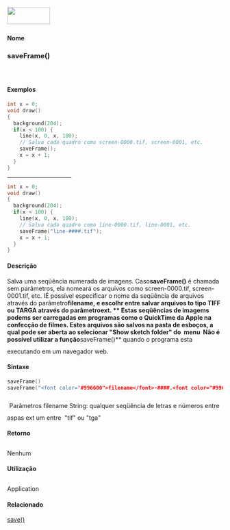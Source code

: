 <img height="40" src="../images/1pix.gif" width="100"/>
<img height="1" src="../images/1pix.gif" width="20"/>
<img height="1" src="../images/1pix.gif" width="555"/>

#### Nome
### saveFrame()
<img height="25" src="../images/1pix.gif" width="1"/>

#### Exemplos

```pde
int x = 0; 
void draw() 
{ 
  background(204); 
  if(x < 100) { 
    line(x, 0, x, 100); 
    // Salva cada quadro como screen-0000.tif, screen-0001, etc. 
    saveFrame(); 
    x = x + 1; 
  } 
} 

```
<hr align="left" noshade="noshade" size="1" width="150"/>

```pde
int x = 0; 
void draw() 
{ 
  background(204); 
  if(x < 100) { 
    line(x, 0, x, 100); 
    // Salva cada quadro como line-0000.tif, line-0001, etc. 
    saveFrame("line-####.tif"); 
    x = x + 1; 
  } 
} 

```

#### Descrição
Salva uma seqüência numerada de imagens. Caso**saveFrame()**
é chamada sem parâmetros, ela nomeará os arquivos
como screen-0000.tif, screen-0001.tif, etc. IÉ possível
especificar o nome da seqüência de arquivos através
do parâmetro**filename, **e escolhr entre salvar arquivos to tipo TIFF ou TARGA através do parâmetro**ext. ** Estas
seqüências de imagems podems ser carregadas em programas
como o QuickTime da Apple na confecção de filmes. Estes
arquivos são
salvos na pasta de esboços, a qual pode ser aberta ao
selecionar "Show sketch folder" do  menu  Não
é possível utilizar a função**saveFrame()** quando o programa esta executando em um navegador web.
<img height="25" src="../images/1pix.gif" width="1"/>

#### Sintaxe
```pde
saveFrame()
saveFrame("<font color="#996600">filename</font>-####.<font color="#996600">ext</font>")

```
<img height="25" src="../images/1pix.gif" width="1"/>
Parâmetros
filename
String: qualquer seqüência de letras e números entre aspas
ext
um entre  "tif" ou "tga"
<img height="25" src="../images/1pix.gif" width="1"/>

#### Retorno

	
Nenhum
<img height="25" src="../images/1pix.gif" width="1"/>

#### Utilização

	
Application
<img height="25" src="../images/1pix.gif" width="1"/>

#### Relacionado
[save()](save_)
